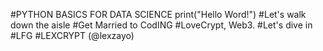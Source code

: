 #PYTHON BASICS FOR DATA SCIENCE
print("Hello Word!")
#Let's walk down the aisle
#Get Married to CodING
#LoveCrypt, Web3.
#Let's dive in
#LFG
#LEXCRYPT (@lexzayo)

